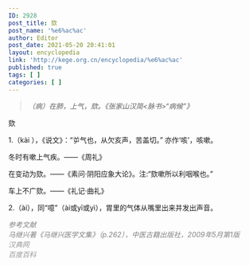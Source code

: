 ```yaml
---
ID: 2928
post_title: 欬
post_name: '%e6%ac%ac'
author: Editor
post_date: 2021-05-20 20:41:01
layout: encyclopedia
link: 'http://kege.org.cn/encyclopedia/%e6%ac%ac'
published: true
tags: [ ]
categories: [ ]
---
```

<blockquote><em>（病）在肺，上气，欬。《张家山汉简&lt;脉书&gt;“病候”》</em></blockquote>
欬

1.（kài ），《说文》：“屰气也，从欠亥声，苦盖切。” 亦作‘咳’，咳嗽。

冬时有嗽上气疾。——《周礼》

在变动为欬。——《素问·阴阳应象大论》。注:“欬嗽所以利咽喉也。”

车上不广欬。——《礼记·曲礼》

2.（ài），同“噫”（ài或yī或yì），胃里的气体从嘴里出来并发出声音。
<div><span style="color: #808080;"><em>参考文献</em></span></div>
<div><span style="color: #808080;"><em>马继兴著《马继兴医学文集》（p.262），中医古籍出版社，2009年5月第1版</em></span></div>
<div><span style="color: #999999;"><em>汉典网</em></span></div>
<div><span style="color: #999999;"><em>百度百科</em></span></div>